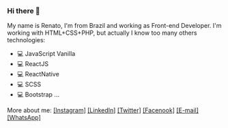 ### Hi there 👋

My name is Renato, I'm from Brazil and working as Front-end Developer. I'm working with HTML+CSS+PHP, but actually I know too many others technologies:

- :computer: JavaScript Vanilla
- :computer: ReactJS
- :computer: ReactNative
- :computer: SCSS
- :computer: Bootstrap
...

More about me:
[[Instagram]](https://www.instagram.com/renatobmps/?hl=pt-br)
[[LinkedIn]](https://www.linkedin.com/in/renatobmps/)
[[Twitter]](https://twitter.com/renatobmps)
[[Facenook]](https://m.me/renatobmps)
[[E-mail]](mailto:renatobmpsilva@gmail.com)
[[WhatsApp]](http://api.whatsapp.com/send?phone=5511947689391&text=Olá!%20Peguei%20seu%20número%20no%20seu%20site.%20)